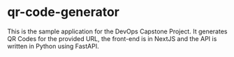 # qr-code-generator

This is the sample application for the DevOps Capstone Project.
It generates QR Codes for the provided URL, the front-end is in NextJS and the API is written in Python using FastAPI.


